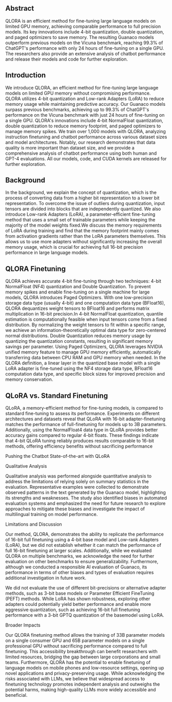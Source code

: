 ## Abstract

QLORA is an efficient method for fine-tuning large language models on limited GPU memory, achieving comparable performance to full precision models. 
Its key innovations include 4-bit quantization, double quantization, and paged optimizers to save memory. 
The resulting Guanaco models outperform previous models on the Vicuna benchmark, reaching 99.3% of ChatGPT's performance with only 24 hours of fine-tuning on a single GPU. 
The researchers also provide an extensive analysis of chatbot performance and release their models and code for further exploration.



## Introduction

We introduce QLORA, an efficient method for fine-tuning large language models on limited GPU memory without compromising performance. 
QLORA utilizes 4-bit quantization and Low-rank Adapters (LoRA) to reduce memory usage while maintaining predictive accuracy. 
Our Guanaco models surpass previous benchmarks, achieving up to 99.3% of ChatGPT's performance on the Vicuna benchmark with just 24 hours of fine-tuning on a single GPU.
QLORA's innovations include 4-bit NormalFloat quantization, double quantization to reduce memory footprint, and paged optimizers to manage memory spikes. 
We train over 1,000 models with QLORA, analyzing instruction finetuning and chatbot performance across various dataset sizes and model architectures. 
Notably, our research demonstrates that data quality is more important than dataset size, and we provide a comprehensive analysis of chatbot performance using both human and GPT-4 
evaluations. All our models, code, and CUDA kernels are released for further exploration.


## Background

In the background, we explain the concept of quantization, which is the process of converting data from a higher bit representation to a 
lower bit representation. To overcome the issue of outliers during quantization, input tensors are divided into blocks that are independently quantized. 
We also introduce Low-rank Adapters (LoRA), a parameter-efficient fine-tuning method that uses a small set of trainable parameters while keeping the majority of 
the model weights fixed.We discuss the memory requirements of LoRA during training and find that the memory footprint mainly comes from activation gradients 
rather than the LoRA parameters themselves. This allows us to use more adapters without significantly increasing the overall memory usage, which is crucial for achieving 
full 16-bit precision performance in large language models.


## QLORA Finetuning

QLORA achieves accurate 4-bit fine-tuning through two techniques: 4-bit NormalFloat (NF4) quantization and Double Quantization. 
To prevent memory spikes and enable fine-tuning on a single machine for large models, QLORA introduces Paged Optimizers. 
With one low-precision storage data type (usually 4-bit) and one computation data type (BFloat16), QLORA dequantizes weight tensors to BFloat16 and performs matrix 
multiplication in 16-bit precision.In 4-bit NormalFloat quantization, quantile estimation is computationally feasible when input tensors 
come from a fixed distribution. By normalizing the weight tensors to fit within a specific range, we achieve an information-theoretically optimal data type for 
zero-centered normal distributions. Double Quantization reduces memory usage by quantizing the quantization constants, resulting in significant memory savings per parameter.
Using Paged Optimizers, QLORA leverages NVIDIA unified memory feature to manage GPU memory efficiently, automatically 
transferring data between CPU RAM and GPU memory when needed. In the QLORA definition, a linear layer in the quantized base model with a single LoRA adapter is 
fine-tuned using the NF4 storage data type, BFloat16 computation data type, and specific block sizes for improved precision and memory conservation.

## QLoRA vs. Standard Finetuning

QLoRA, a memory-efficient method for fine-tuning models, is compared to standard fine-tuning to assess its performance. Experiments on different architectures and datasets reveal that QLoRA with 16-bit adapter-finetuning matches the performance of full-finetuning for models up to 3B parameters. Additionally, using the NormalFloat4 data type in QLoRA provides better accuracy gains compared to regular 4-bit floats. These findings indicate that 4-bit QLoRA tuning reliably produces results comparable to 16-bit methods, offering efficiency benefits without sacrificing performance

Pushing the Chatbot State-of-the-art with QLoRA


Qualitative Analysis

Qualitative analysis was performed alongside quantitative analysis to address the limitations of relying solely on summary statistics in the evaluation. Representative examples were collected to demonstrate observed patterns in the text generated by the Guanaco model, highlighting its strengths and weaknesses. The study also identified biases in automated evaluation systems and emphasized the need for future research to explore approaches to mitigate these biases and investigate the impact of multilingual training on model performance.

Limitations and Discussion

Our method, QLORA, demonstrates the ability to replicate the performance of 16-bit full finetuning using a 4-bit base model and Low-rank Adapters (LoRA), but we did not establish whether it can match the performance of full 16-bit finetuning at larger scales. Additionally, while we evaluated QLORA on multiple benchmarks, we acknowledge the need for further evaluation on other benchmarks to ensure generalizability. Furthermore, although we conducted a responsible AI evaluation of Guanaco, its performance in terms of other biases and types of evaluation requires additional investigation in future work.

We did not evaluate the use of different bit-precisions or alternative adapter methods, such as 3-bit base models or Parameter Efficient FineTuning (PEFT) methods. While LoRA has shown robustness, exploring other adapters could potentially yield better performance and enable more aggressive quantization, such as achieving 16-bit full finetuning performance with a 3-bit GPTQ quantization of the basemodel using LoRA.


Broader Impacts

Our QLORA finetuning method allows the training of 33B parameter models on a single consumer GPU and 65B parameter models on a single professional GPU without sacrificing performance compared to full finetuning. This accessibility breakthrough can benefit researchers with limited resources, bridging the gap between large corporations and small teams. Furthermore, QLORA has the potential to enable finetuning of language models on mobile phones and low-resource settings, opening up novel applications and privacy-preserving usage. While acknowledging the risks associated with LLMs, we believe that widespread access to finetuning technology promotes independent analysis and outweighs the potential harms, making high-quality LLMs more widely accessible and beneficial.
